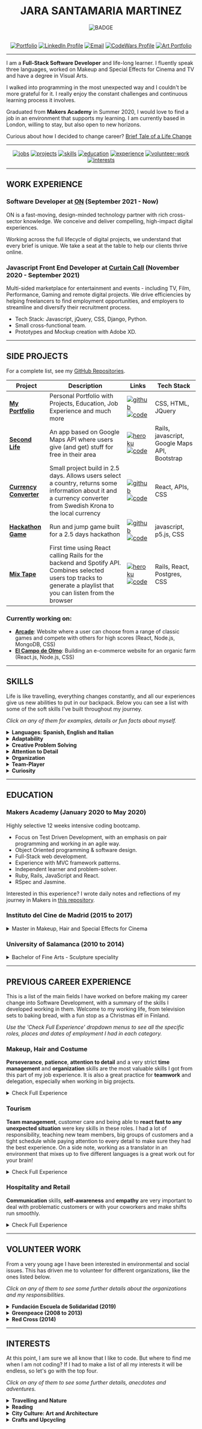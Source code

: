 <br>

<h1 align="center">JARA SANTAMARIA MARTINEZ</h1>

<div align="center">
   <img src="https://camo.githubusercontent.com/e05533c5c1439f745a4c9a7f11edf976a07ff303/68747470733a2f2f696d672e736869656c64732e696f2f62616467652f7265616479253230666f722d686972652d627269676874677265656e2e737667" alt="BADGE" hspace="30">
</div>

<br>

<div align="center">
  
  [![Portfolio]](https://jarasmar.github.io/My_Portfolio/)
  [![LinkedIn Profile]](https://www.linkedin.com/in/jarasmar)
  [![Email]](mailto:jarasmar@gmail.com)
  [![CodeWars Profile]](https://www.codewars.com/users/Jarasmar)
  [![Art Portfolio]](https://jarasmar.wordpress.com/)
  
</div>

***

I am a **Full-Stack Software Developer** and life-long learner. I fluently speak three languages, worked on Makeup and Special Effects for Cinema and TV and have a degree in Visual Arts.

I walked into programming in the most unexpected way and I couldn't be more grateful for it. I really enjoy the constant challenges and continuous learning process it involves.  

Graduated from **Makers Academy** in Summer 2020, I would love to find a job in an environment that supports my learning. I am currently based in London, willing to stay, but also open to new horizons. 

Curious about how I decided to change career? [Brief Tale of a Life Change](https://github.com/jarasmar/Learning_Journey_At_Makers/blob/master/README.md)

***

<div align="center">
  
  [![jobs](https://img.shields.io/badge/-Work&nbsp;Experience-009999?style=for-the-badge)](#work-experience)
  [![projects](https://img.shields.io/badge/-Projects-009999?style=for-the-badge)](#side-projects)
  [![skills](https://img.shields.io/badge/-Skills-009999?style=for-the-badge)](#skills)
  [![education](https://img.shields.io/badge/-Education-009999?style=for-the-badge)](#education)
  [![experience](https://img.shields.io/badge/-Previous&nbsp;Career-009999?style=for-the-badge)](#previous-career-experience)
  [![volunteer-work](https://img.shields.io/badge/-Volunteering-009999?style=for-the-badge)](#volunteer-work)
  [![interests](https://img.shields.io/badge/-Interests-009999?style=for-the-badge)](#interests)
  
</div>

***

## WORK EXPERIENCE

### Software Developer at [ON](madebyon.com) (September 2021 - Now)
ON is a fast-moving, design-minded technology partner with rich cross-sector knowledge. We conceive and deliver compelling, high-impact digital experiences.

Working across the full lifecycle of digital projects, we understand that every brief is unique. We take a seat at the table to help our clients thrive online.


### Javascript Front End Developer at [Curtain Call](https://www.curtaincallonline.com/) (November 2020 - September 2021)

Multi-sided marketplace for entertainment and events - including TV, Film, Performance, Gaming and remote digital projects. We drive efficiencies by helping freelancers to find employment opportunities, and employers to streamline and diversify their recruitment process.

- Tech Stack: Javascript, jQuery, CSS, Django, Python.
- Small cross-functional team.
- Prototypes and Mockup creation with Adobe XD.

***

## SIDE PROJECTS
For a complete list, see my [GitHub Repositories](https://github.com/jarasmar?tab=repositories).


Project | Description | Links | Tech Stack 
------- | ----------- | ----- | ---------- 
**[My Portfolio](https://github.com/jarasmar/My_Portfolio)** | Personal Portfolio with Projects, Education, Job Experience and much more | [![github](https://img.shields.io/badge/-DEMO-8000ff?style=for-the-badge)](https://jarasmar.github.io/My_Portfolio/)[![code](https://img.shields.io/badge/-Code-2eb82e?style=for-the-badge)](https://github.com/jarasmar/My_Portfolio) | CSS, HTML, JQuery | 
**[Second Life](https://github.com/jarasmar/Second_Life)** | An app based on Google Maps API where users give (and get) stuff for free in their area | [![heroku](https://img.shields.io/badge/-DEMO-8000ff?style=for-the-badge)](https://second-life-app.herokuapp.com/)[![code](https://img.shields.io/badge/-Code-2eb82e?style=for-the-badge)](https://github.com/jarasmar/Second_Life) | Rails, javascript, Google Maps API, Bootstrap | 
**[Currency Converter](https://github.com/jarasmar/Currency_Converter)** | Small project build in 2.5 days. Allows users select a country, returns some information about it and a currency converter from Swedish Krona to the local currency | [![github](https://img.shields.io/badge/-DEMO-8000ff?style=for-the-badge)](https://jarasmar.github.io/Currency_Converter/)[![code](https://img.shields.io/badge/-Code-2eb82e?style=for-the-badge)](https://github.com/jarasmar/Currency_Converter) | React, APIs, CSS | 
**[Hackathon Game](https://github.com/jarasmar/hfh_corona_game)** | Run and jump game built for a 2.5 days hackathon | [![github](https://img.shields.io/badge/-DEMO-8000ff?style=for-the-badge)](https://jarasmar.github.io/hfh_corona_game/)[![code](https://img.shields.io/badge/-Code-2eb82e?style=for-the-badge)](https://github.com/jarasmar/hfh_corona_game) | javascript, p5.js, CSS | 
**[Mix Tape](https://github.com/jarasmar/mix-tape)** | First time using React calling Rails for the backend and Spotify API. Combines selected users top tracks to generate a playlist that you can listen from the browser | [![heroku](https://img.shields.io/badge/-DEMO-8000ff?style=for-the-badge)](https://mix-tape-makers.herokuapp.com/signin)[![code](https://img.shields.io/badge/-Code-2eb82e?style=for-the-badge)](https://github.com/jarasmar/mix-tape) | Rails, React, Postgres, CSS | 


### Currently working on:
- [**Arcade**](https://github.com/jarasmar/Arcade): Website where a user can choose from a range of classic games and compete with others for high scores (React, Node.js, MongoDB, CSS)
- [**El Campo de Olmo**](https://github.com/jarasmar/El_Campo_de_Olmo): Building an e-commerce website for an organic farm (React.js, Node.js, CSS)

***

## SKILLS
Life is like travelling, everything changes constantly, and all our experiences give us new abilities to put in our backpack. Below you can see a list with some of the soft skills I've built throughout my journey. 

_Click on any of them for examples, details or fun facts about myself._

<details>
  <summary><strong>Languages: Spanish, English and Italian</strong></summary>
  <br>
  <p>I am fluent in Spanish, English and Italian, with some basic understanding of French.</p> 
  <p>I LOVE travelling and had quite a lot of crazy anecdotes that would prove how I'm always willing to dive into a new language. For example, while spending two months hitchhiking through the countryside in Greece (where no one speaks English) I somehow managed to have the funniest conversations in 'Greek' with locals. I can also sing a Christmas carol in Finnish.</p>
</details>

<details>
  <summary><strong>Adaptability</strong></summary>
  <br>
  <p>I have built a new life from scratch more times than I can count. I have lived in over ten different regions in five different countries. Each one of them with new people, new languages, new jobs. None of this is a problem, only the chance for an adventure.</p>
</details>

<details>
  <summary><strong>Creative Problem Solving</strong></summary>
  <br>
  <p>Survivor of many kinds of low-budget life projects I have learned to be creative with my problem-solving. If something seems impossible from the point you are looking at it, you just need to move and find a different point of view.</p> 
  <p>When I was volunteering in a refugee community there was a house that was being refurbished to host school groups that will come to volunteer. Three days before their arrival the manager asked me to choose all the furniture from the donation warehouse. We then realized that the house was not ready at all, electricity was not working in some rooms and the walls were not painted. I asked to take control of the project, organized the residents in different teams and after three very intense days, the house was more or less ready. There was still some small things to do: upcycling the sofas, getting kitchen gear, some decorations... There was no time left so when the new volunteers arrived I organized a game to search the community for everything that was missing, and make the house theirs.</p>
  <p>I usually find myself having fun while working against the clock. An example is the Hack-for-Heroes hackathon I participated in May. Two and a half days of coding to make an app related to the Covid-19 crisis. Check my project <a href='https://github.com/jarasmar/hfh_corona_game'>here</a>.</p>
</details>

<details>
  <summary><strong>Attention to Detail</strong></summary>
  <br>
  <p>From my background as a makeup, hair and costume artist for cinema I've learnt the importance of paying attention to detail. If you have ever dealt with 'continuity' in filming you know how challenging it can get to make a hair up-do look the exact same through scenes that may be filmed in different days.</p> 
  <p>This ability is extremely useful for debugging. Look, look, look and then look again, just in case.</p>
</details>

<details>
  <summary><strong>Organization</strong></summary>
  <br>
  <p>I love a plan, a list and a schedule. Even if I just make them for breaking them a minute later (life is unexpected and sometimes improvising is key).</p> 
  <p>This is a skill I have also learned on set, where there is always a thousand things going on at the same time. Human memory has its limits: Do you remember if the extra actor was wearing a watch in the scene we started to shoot two weeks ago? I bet you don't. Make records of everything, file it properly and keep it organized.</p> 
  <p>I can't tell how much I've fallen in love with git-flow for this reason.</p>
</details>

<details>
  <summary><strong>Team-Player</strong></summary>
  <br>
  <p>Always comfortable finding my place in a team, whether that calls for knuckling down and getting my hands dirty or offering leadership when the situation arises.</p>
</details>

<details>
  <summary><strong>Curiosity</strong></summary>
  <br>
  <p>What? Why? How? If you talk to me about something I don't know, this is the reaction you should expect. As we say in my country 'el saber no ocupa lugar' (knowledge does not take up space).</p>
</details>

***

## EDUCATION

### Makers Academy (January 2020 to May 2020)

Highly selective 12 weeks intensive coding bootcamp.

- Focus on Test Driven Development, with an emphasis on pair programming and working in an agile way.
- Object Oriented programming & software design.
- Full-Stack web development.
- Experience with MVC framework patterns.
- Independent learner and problem-solver.
- Ruby, Rails, JavaScript and React.
- RSpec and Jasmine.

Interested in this experience? I wrote daily notes and reflections of my journey in Makers in [this repository](https://github.com/jarasmar/Learning_Journey_At_Makers).

### Instituto del Cine de Madrid (2015 to 2017)

<details>
  <summary>Master in Makeup, Hair and Special Effects for Cinema</summary>
  <br>
  <ul>
    <li>All teachers are part of the team of Jose Quetglas, winner of 8 Goya Awards and a Bafta.</li>
    <li>While in the school all practices are done in real shooting conditions.</li>
    <li>After graduating I was selected for an internship in the Jose Quetglas team for the filming of a television series.</li>
    <li>After graduating I was selected for an internship in the filming of a television news program.</li>  
  </ul>
</details>


### University of Salamanca (2010 to 2014)

<details>
  <summary>Bachelor of Fine Arts - Sculpture speciality</summary>
  <br>
  <p><strong>Main Subjects: </strong>Sculpture, Photography, Painting, Digital Design, Carving.</p>
  <p><strong>Erasmus: </strong>I took the third year of my degree in Accademia di Belle Arti di Carrara (Italy).</p>
</details>

***

## PREVIOUS CAREER EXPERIENCE
This is a list of the main fields I have worked on before making my career change into Software Development, with a summary of the skills I developed working in them. Welcome to my working life, from television sets to baking bread, with a fun stop as a Christmas elf in Finland. 

_Use the 'Check Full Experience' dropdown menus to see all the specific roles, places and dates of employment I had in each category._

### Makeup, Hair and Costume
**Perseverance**, **patience**, **attention to detail** and a very strict **time management** and **organization** skills are the most valuable skills I got from this part of my job experience. It is also a great practice for **teamwork** and delegation, especially when working in big projects.

<details>
  <summary>Check Full Experience</summary>
  <br>
  <ul>
    <li>Makeup Artist and Hair Stylist in Blow LTD - London (04/2019 - 11/2019)</li>
    <li>Head Makeup, Hair and Costume Artist in a Film with Chromatiques Productions - Alicante (09/2018 - 11/2018)</li> 
    <li>Children Face Painter in Froggies Events - Madrid (10/2016 - 06/2018)</li> 
    <li>SFX Artist in a Videoclip with Amnesia Productions - Madrid (02/2018 - 03/2018)</li>   
    <li>Makeup Dpt. (internship) in a TVE Program “BDBT” with Lavinia Productions - Madrid (10/2017 - 12/2017)</li>
    <li>Makeup Dpt. (internship) in a RTVE Series “Sabuesos” with Plano a Plano Productions - Madrid (09/2017 - 10/2017)</li> 
    <li>Key Makeup Artist in a Videoclip with Gabezia - Madrid (02/2017 - 03/2017)</li>
    <li>Makeup and SFX Artist in Beefeater Event - Madrid (01/2017 - 01/2017)</li>
  </ul>
</details>
  

### Tourism
**Team management**, customer care and being able to **react fast to any unexpected situation** were key skills in these roles. I had a lot of responsibility, teaching new team members, big groups of customers and a tight schedule while paying attention to every detail to make sure they had the best experience. On a side note, working as a translator in an environment that mixes up to five different languages is a great work out for your brain!

<details>
  <summary>Check Full Experience</summary>
  <br>
  <ul>
    <li>Asssistant Manager, Activity Guide and Translator in Pohjolan Pirtti - Finland (11/2019 - 01/2020)</li>
    <li>Activity Guide and Translator in Pohjolan Pirtti - Finland (11/2018 - 01/2019</li>
    <li>Receptionist in Marina Hotel - Malta (10/2014 - 02/2015)</li>
  </ul>
</details>


### Hospitality and Retail
**Communication** skills, **self-awareness** and **empathy** are very important to deal with problematic customers or with your coworkers and make shifts run smoothly.

<details>
  <summary>Check Full Experience</summary>
  <br>
  <ul>
    <li>Beauty Consultant and Shop Assistant in Douglas - Madrid (04/2017 - 06/2018)</li> 
    <li>Shop Assistant in Levadura Madre - Madrid (12/2015 - 09/2016)</li>
    <li>Bakery Manager in Cuatro Migas - Salamanca (02/2015 - 10/2016)</li>
    <li>Waitress in Marina Hotel - Malta (10/2014 - 02/2015)</li>
    <li>Waitress and Shop Assistant in Fresh - Malta (10/2014 - 02/2015)</li>
    <li>Waitress and Shop Assistant in Candy Cakes - London (06/2012 - 10/2012)</li>
  </ul>
</details> 

***

## VOLUNTEER WORK
From a very young age I have been interested in environmental and social issues. This has driven me to volunteer for different organizations, like the ones listed below. 

_Click on any of them to see some further details about the organizations and my responsibilities._

<details>
  <summary><strong>Fundación Escuela de Solidaridad (2019)</strong></summary>
  <br>
  <p>This is a Foundation located in a small village near Granada, Spain. It gives home to over one hundred people living in social disadvantage, abuse or exclusion: mothers with children in emergency situations, young immigrants, adults and adolescents at risk. I spent a month living with them, and even if the conditions were sometimes a bit precarious, it was very inspiring seeing how everyone in the community was trying their best to improve.</p>
  <p>My contribution:</p>
  <ul>
    <li>Responsible for directing the restoration project of one of the houses.</li>
    <li>Responsible for managing donations of second-hand clothing (storage, stock and distribution).</li>
    <li>Organized a Workshop on Sewing to produce merchandising for funding.</li>
    <li>Organized a Workshop on T-Shirt printing.</li>
    <li>Organized a Workshop on Natural Cosmetics Elaboration.</li>
  </ul>
</details> 

<details>
  <summary><strong>Greenpeace (2008 to 2013)</strong></summary>
  <br>
  <p>I started volunteering for Greenpeace when I was only 15 years old. I am from a very small region in Spain and the day I got an email from them asking for volunteers to create a new regional group, I knew that was the place for me. Even for our small size we created a very active group, divided tasks amongst the members, and developed various activities such as public awareness campaigns, events organization, data research or signature campaigns.</p>
  <p>My contribution:</p>
  <ul>
    <li>Internal mail distribution list management.</li>
    <li>Managed regional email account for information and demands from the public or other organizations.</li>
    <li>Create workshops and organize team rotas to participate in fairs.</li>
  </ul>
</details>

<details>
  <summary><strong>Red Cross (2014)</strong></summary>
  <br>
  <p>It all started with a First Aid intensive course I did with them. They explained to us all their different departments of the organization and I decided to join them as a volunteer in what they call "mobile health care unit". This is a vehicle that travels through the city at night and tries to detect and address the basic socio-health needs of people on the street (homeless people, drug addicts, prostitutes, elderly people without resources...)</p>
  <p>My contribution:</p>
  <ul>
    <li>Monitoring of people in vulnerable situations.</li>
    <li>Basic food and warm drinks distribution.</li>
    <li>Distribution of basic hygiene kits.</li>
    <li>Inform about the resources available in the city (organizations, shelters...).</li>
  </ul>
</details>

***

## INTERESTS
At this point, I am sure we all know that I like to code. But where to find me when I am not coding? If I had to make a list of all my interests it will be endless, so let's go with the top four.

_Click on any of them to see some further details, anecdotes and adventures._

<details>
  <summary><strong>Travelling and Nature</strong></summary>
  <br>
  <p>My one true passion in life. Finding me while I am might not be that easy though, I have a mysterious tendency to end up lost in the middle of nowhere in northern and rainy countries.</p>
  <p>Hint 1: Look for the drenched hitchhiker holding a camping tent and a backpack with a panda bear attached to it.</p>
  <p>Hint 2: Mountain hiking and Kayaking are probably going to be on my road map too.</p>
</details>
 
<details>
  <summary><strong>Reading</strong></summary>
  <br>
  <p>Anything, anywhere. Preferably in the shade of a tree, but underground rush hour might as well do.</p>
</details>

<details>
  <summary><strong>City Culture: Art and Architecture</strong></summary>
  <br>
  <p>I grew up in a tiny village, and although I'm a nature lover that daily craves for forests and seaside, I am also amazed on how many things a city like London has to offer.</p>
  <p>I often get lost in endless walks through the city, checking every detail in the architecture and the parks. Museums are my weak point here too, I normally forget time while inside, and only leave with the closing announcement.</p>
  <p>Want to know my last discovery? The Royal Opera House. I will never have enough of those dancers, singers and all the amazing costumes and scenarios.</p>
</details>

<details>
  <summary><strong>Crafts and Upcycling</strong></summary>
  <br>
  <p>Clothes, furniture, a branch from a tree... Just give me a flea market, a sewing machine, few tools and some paint and I am set to play for hours.</p>
</details>

<!-- Badge Links -->

[portfolio]: https://img.shields.io/badge/-PORTFOLIO-orange?style=for-the-badge
[linkedin profile]: https://img.shields.io/badge/LinkedIn-%232A6AC7?style=for-the-badge&logo=linkedin
[email]: https://img.shields.io/badge/Email-%23D14836?style=for-the-badge&logo=gmail&logoColor=white
[codewars profile]: https://img.shields.io/badge/CodeWars-%23AD2C27?style=for-the-badge&logo=codewars&logoColor=white
[Art Portfolio]: https://img.shields.io/badge/-ARTS-black?style=for-the-badge
